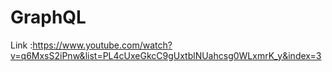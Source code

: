 # GraphQL
Link :https://www.youtube.com/watch?v=q6MxsS2iPnw&list=PL4cUxeGkcC9gUxtblNUahcsg0WLxmrK_y&index=3